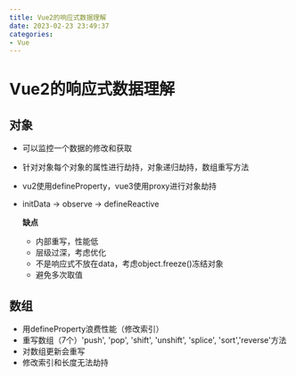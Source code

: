 ```yaml
---
title: Vue2的响应式数据理解
date: 2023-02-23 23:49:37
categories: 
- Vue
---
```


# Vue2的响应式数据理解

## 对象

- 可以监控一个数据的修改和获取

- 针对对象每个对象的属性进行劫持，对象递归劫持，数组重写方法

- vu2使用defineProperty，vue3使用proxy进行对象劫持

- initData -> observe -> defineReactive

  **缺点**

  - 内部重写，性能低
  - 层级过深，考虑优化
  - 不是响应式不放在data，考虑object.freeze()冻结对象
  - 避免多次取值

## 数组

- 用defineProperty浪费性能（修改索引）
- 重写数组（7个）'push',  'pop', 'shift', 'unshift', 'splice', 'sort','reverse'方法
- 对数组更新会重写
- 修改索引和长度无法劫持



